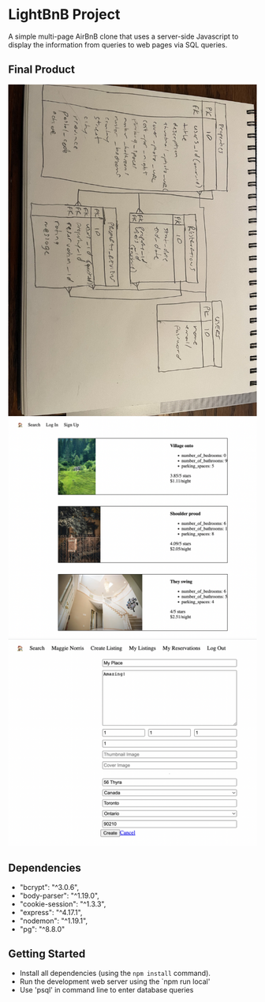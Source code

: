# LightBnB Project

A simple multi-page AirBnB clone that uses a server-side Javascript to display the information from queries to web pages via SQL queries.

## Final Product

!["ERD for LightBnB"](https://github.com/WDFP/LightBnB/blob/main/docs/ERD%20for%20LIghtBnB.jpeg?raw=true)
!["Home Page showing Properties"](https://github.com/WDFP/LightBnB/blob/main/docs/Home%20Page%20showing%20Properties.png?raw=true)
!["LoggedIn User can create A Listing"](https://github.com/WDFP/LightBnB/blob/main/docs/LoggedIn%20User%20can%20create%20a%20Listing!.png?raw=true)

## Dependencies

  -  "bcrypt": "^3.0.6",
  -  "body-parser": "^1.19.0",
  -  "cookie-session": "^1.3.3",
  -  "express": "^4.17.1",
  -  "nodemon": "^1.19.1",
  -  "pg": "^8.8.0"

## Getting Started

- Install all dependencies (using the `npm install` command).
- Run the development web server using the `npm run local'
- Use 'psql' in command line to enter database queries

